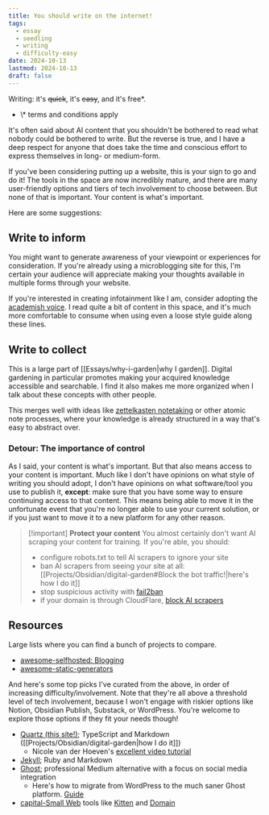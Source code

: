 ```yaml
---
title: You should write on the internet!
tags:
  - essay
  - seedling
  - writing
  - difficulty-easy
date: 2024-10-13
lastmod: 2024-10-13
draft: false
---
```

Writing: it's ~~quick~~, it's ~~easy~~, and it's free\*.
- \\* terms and conditions apply

It's often said about AI content that you shouldn't be bothered to read what nobody could be bothered to write. But the reverse is true, and I have a deep respect for anyone that does take the time and conscious effort to express themselves in long- or medium-form.

If you've been considering putting up a website, this is your sign to go and do it! The tools in the space are now incredibly mature, and there are many user-friendly options and tiers of tech involvement to choose between. But none of that is important. Your content is what's important. 

Here are some suggestions:
## Write to inform
You might want to generate awareness of your viewpoint or experiences for consideration. If you're already using a microblogging site for this, I'm certain your audience will appreciate making your thoughts available in multiple forms through your website. 

If you're interested in creating infotainment like I am, consider adopting the [academish voice](https://inkandswitch.notion.site/Academish-Voice-0d8126b3be5545d2a21705ceedb5dd45). I read quite a bit of content in this space, and it's much more comfortable to consume when using even a loose style guide along these lines.
## Write to collect
This is a large part of [[Essays/why-i-garden|why I garden]]. Digital gardening in particular promotes making your acquired knowledge accessible and searchable. I find it also makes me more organized when I talk about these concepts with other people. 

This merges well with ideas like [zettelkasten notetaking](https://zettelkasten.de/introduction/) or other atomic note processes, where your knowledge is already structured in a way that's easy to abstract over.
### Detour: The importance of control
As I said, your content is what's important. But that also means access to your content is important. Much like I don't have opinions on what style of writing you should adopt, I don't have opinions on what software/tool you use to publish it, **except**: make sure that you have some way to ensure continuing access to that content. This means being able to move it in the unfortunate event that you're no longer able to use your current solution, or if you just want to move it to a new platform for any other reason.

> [!important] **Protect your content**
> You almost certainly don't want AI scraping your content for training. If you're able, you should:
> - configure robots.txt to tell AI scrapers to ignore your site
> - ban AI scrapers from seeing your site at all: [[Projects/Obsidian/digital-garden#Block the bot traffic!|here's how I do it]]
> - stop suspicious activity with [fail2ban](https://github.com/fail2ban/fail2ban)
> - if your domain is through CloudFlare, [block AI scrapers](https://blog.cloudflare.com/declaring-your-aindependence-block-ai-bots-scrapers-and-crawlers-with-a-single-click/)

## Resources
Large lists where you can find a bunch of projects to compare.
- [awesome-selfhosted: Blogging](https://github.com/awesome-selfhosted/awesome-selfhosted?Tab=readme-ov-file#blogging-platforms)
- [awesome-static-generators](https://github.com/myles/awesome-static-generators?tab=readme-ov-file#blogs)

And here's some top picks I've curated from the above, in order of increasing difficulty/involvement. Note that they're all above a threshold level of tech involvement, because I won't engage with riskier options like Notion, Obsidian Publish, Substack, or WordPress. You're welcome to explore those options if they fit your needs though!
- [Quartz (this site!)](https://quartz.jzhao.xyz/); TypeScript and Markdown ([[Projects/Obsidian/digital-garden|how I do it]])
	- Nicole van der Hoeven's [excellent video tutorial](https://www.youtube.com/watch?v=6s6DT1yN4dw)
- [Jekyll](https://jekyllrb.com/); Ruby and Markdown
- [Ghost](https://ghost.org/); professional Medium alternative with a focus on social media integration
	- Here's how to migrate from WordPress to the much saner Ghost platform. [Guide](https://ghost.org/docs/migration/wordpress/)
- [capital-Small Web](https://ar.al/2020/08/07/what-is-the-small-web/) tools like [Kitten](https://codeberg.org/kitten/app) and [Domain](https://codeberg.org/domain/app)